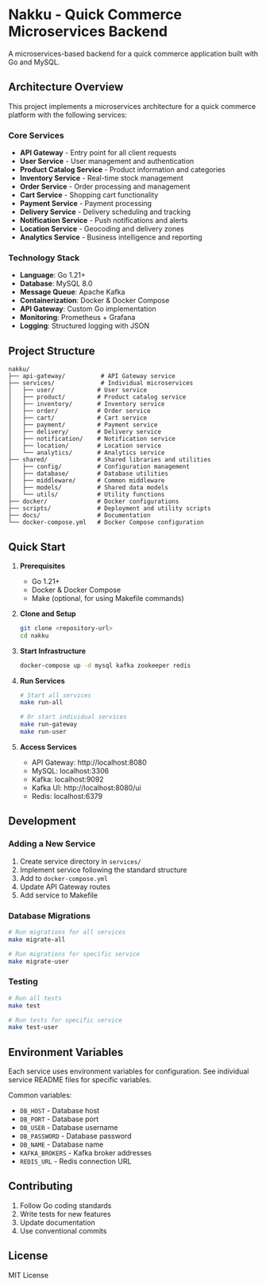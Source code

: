 # Nakku - Quick Commerce Microservices Backend

A microservices-based backend for a quick commerce application built with Go and MySQL.

## Architecture Overview

This project implements a microservices architecture for a quick commerce platform with the following services:

### Core Services
- **API Gateway** - Entry point for all client requests
- **User Service** - User management and authentication
- **Product Catalog Service** - Product information and categories
- **Inventory Service** - Real-time stock management
- **Order Service** - Order processing and management
- **Cart Service** - Shopping cart functionality
- **Payment Service** - Payment processing
- **Delivery Service** - Delivery scheduling and tracking
- **Notification Service** - Push notifications and alerts
- **Location Service** - Geocoding and delivery zones
- **Analytics Service** - Business intelligence and reporting

### Technology Stack
- **Language**: Go 1.21+
- **Database**: MySQL 8.0
- **Message Queue**: Apache Kafka
- **Containerization**: Docker & Docker Compose
- **API Gateway**: Custom Go implementation
- **Monitoring**: Prometheus + Grafana
- **Logging**: Structured logging with JSON

## Project Structure

```
nakku/
├── api-gateway/          # API Gateway service
├── services/             # Individual microservices
│   ├── user/            # User service
│   ├── product/         # Product catalog service
│   ├── inventory/       # Inventory service
│   ├── order/           # Order service
│   ├── cart/            # Cart service
│   ├── payment/         # Payment service
│   ├── delivery/        # Delivery service
│   ├── notification/    # Notification service
│   ├── location/        # Location service
│   └── analytics/       # Analytics service
├── shared/              # Shared libraries and utilities
│   ├── config/          # Configuration management
│   ├── database/        # Database utilities
│   ├── middleware/      # Common middleware
│   ├── models/          # Shared data models
│   └── utils/           # Utility functions
├── docker/              # Docker configurations
├── scripts/             # Deployment and utility scripts
├── docs/                # Documentation
└── docker-compose.yml   # Docker Compose configuration
```

## Quick Start

1. **Prerequisites**
   - Go 1.21+
   - Docker & Docker Compose
   - Make (optional, for using Makefile commands)

2. **Clone and Setup**
   ```bash
   git clone <repository-url>
   cd nakku
   ```

3. **Start Infrastructure**
   ```bash
   docker-compose up -d mysql kafka zookeeper redis
   ```

4. **Run Services**
   ```bash
   # Start all services
   make run-all
   
   # Or start individual services
   make run-gateway
   make run-user
   ```

5. **Access Services**
   - API Gateway: http://localhost:8080
   - MySQL: localhost:3306
   - Kafka: localhost:9092
   - Kafka UI: http://localhost:8080/ui
   - Redis: localhost:6379

## Development

### Adding a New Service

1. Create service directory in `services/`
2. Implement service following the standard structure
3. Add to `docker-compose.yml`
4. Update API Gateway routes
5. Add service to Makefile

### Database Migrations

```bash
# Run migrations for all services
make migrate-all

# Run migrations for specific service
make migrate-user
```

### Testing

```bash
# Run all tests
make test

# Run tests for specific service
make test-user
```

## Environment Variables

Each service uses environment variables for configuration. See individual service README files for specific variables.

Common variables:
- `DB_HOST` - Database host
- `DB_PORT` - Database port
- `DB_USER` - Database username
- `DB_PASSWORD` - Database password
- `DB_NAME` - Database name
- `KAFKA_BROKERS` - Kafka broker addresses
- `REDIS_URL` - Redis connection URL

## Contributing

1. Follow Go coding standards
2. Write tests for new features
3. Update documentation
4. Use conventional commits

## License

MIT License
